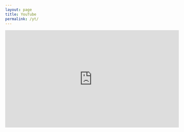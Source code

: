 ```yaml
---
layout: page
title: YouTube
permalink: /yt/
---
```


<iframe width="560" height="315" src="https://www.youtube.com/embed/MhOZVU_IHlw?list=PLvYgdEEcWt-O5w3ltJmiC_5hpwcjXhBlU" frameborder="0" allowfullscreen></iframe>
